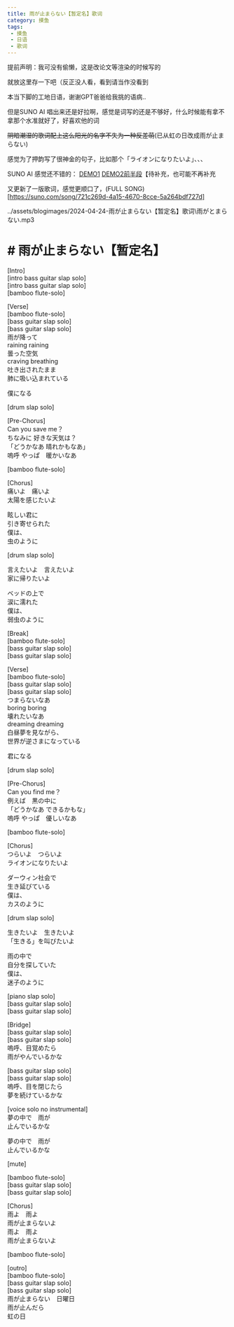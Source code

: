```yaml
---
title: 雨が止まらない【暂定名】歌词
category: 摸鱼
tags: 
 - 摸鱼
 - 日语
 - 歌词
---
```

提前声明：我可没有偷懒，这是改论文等渲染的时候写的

就放这里存一下吧（反正没人看，看到请当作没看到

本当下脚的工地日语，谢谢GPT爸爸给我挑的语病..

但是SUNO AI 唱出来还是好拉啊，感觉是词写的还是不够好，什么时候能有拿不拿那个水准就好了，好喜欢他的词

~~阴暗潮湿的歌词配上这么阳光的名字不失为一种反差萌~~(已从虹の日改成雨が止まらない)

感觉为了押韵写了很神金的句子，比如那个「ライオンになりたいよ」、、、

SUNO AI 感觉还不错的： [DEMO1](https://suno.com/song/c7ce1f31-6a8a-43b9-a92a-548b7ce3f77c) [DEMO2前半段](https://suno.com/song/5b039d57-50c6-45e8-a613-5cbf2124b723)【待补充，也可能不再补充

又更新了一版歌词，感觉更顺口了，(FULL SONG)[https://suno.com/song/721c269d-4a15-4670-8cce-5a264bdf727d]

<p>../assets/blogimages/2024-04-24-雨が止まらない【暂定名】歌词\雨がとまらない.mp3</p>

# # 雨が止まらない【暂定名】

[Intro]  
[intro bass guitar slap solo]  
[intro bass guitar slap solo]  
[bamboo flute-solo]  
  
[Verse]  
[bamboo flute-solo]  
[bass guitar slap solo]  
[bass guitar slap solo]  
雨が降って  
raining raining  
曇った空気  
craving breathing  
吐き出されたまま  
肺に吸い込まれている　  
  
僕になる  
  
[drum slap solo]  
  
[Pre-Chorus]  
Can you save me？  
ちなみに 好きな天気は？  
「どうかなあ 晴れかもなあ」  
嗚呼 やっぱ　暖かいなあ  
  
[bamboo flute-solo]  
  
[Chorus]  
痛いよ　痛いよ  
太陽を感じたいよ  
  
眩しい君に  
引き寄せられた  
僕は、  
虫のように  
  
[drum slap solo]  
  
言えたいよ　言えたいよ  
家に帰りたいよ  
  
ベッドの上で  
涙に濡れた  
僕は、  
弱虫のように  
  
[Break]  
[bamboo flute-solo]  
[bass guitar slap solo]  
[bass guitar slap solo]  
  
[Verse]  
[bamboo flute-solo]  
[bass guitar slap solo]  
[bass guitar slap solo]  
つまらないなあ  
boring boring  
壊れたいなあ  
dreaming dreaming  
白昼夢を見ながら、  
世界が逆さまになっている  
  
君になる  
  
[drum slap solo]  
  
[Pre-Chorus]  
Can you find me？  
例えば　黒の中に  
「どうかなあ できるかもな」  
嗚呼 やっぱ　優しいなあ  
  
[bamboo flute-solo]  
  
[Chorus]  
つらいよ　つらいよ  
ライオンになりたいよ  
  
ダーウィン社会で  
生き延びている  
僕は、  
カスのように  
  
[drum slap solo]  
  
生きたいよ　生きたいよ  
「生きる」を叫びたいよ  
  
雨の中で  
自分を探していた  
僕は、  
迷子のように  
  
[piano slap solo]  
[bass guitar slap solo]  
[bass guitar slap solo]  
  
[Bridge]  
[bass guitar slap solo]  
[bass guitar slap solo]  
嗚呼、目覚めたら  
雨がやんでいるかな  
  
[bass guitar slap solo]  
[bass guitar slap solo]  
嗚呼、目を閉じたら  
夢を続けているかな  
  
[voice solo no instrumental]  
夢の中で　雨が　  
止んでいるかな  
  
夢の中で　雨が　  
止んでいるかな  
  
[mute]  
  
[bamboo flute-solo]  
[bass guitar slap solo]  
[bass guitar slap solo]  
  
[Chorus]  
雨よ　雨よ  
雨が止まらないよ  
雨よ　雨よ  
雨が止まらないよ  
  
[bamboo flute-solo]  
  
[outro]  
[bamboo flute-solo]  
[bass guitar slap solo]  
[bass guitar slap solo]  
雨が止まらない　日曜日  
雨が止んだら 　  
虹の日  
